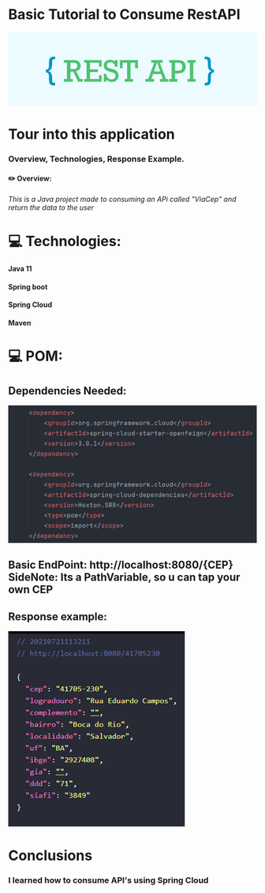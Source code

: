 # Basic Tutorial to Consume RestAPI 
![Welcome](https://raw.githubusercontent.com/ryxandy/RestConsuming/master/rest.png)
#                                                                        Tour into this application 
###                                                             Overview, Technologies, Response Example.



#### ✏️ Overview:
###### This is a Java project made to consuming an APi called "ViaCep" and return the data to the user



#     💻 Technologies:

#### Java 11
#### Spring boot
#### Spring Cloud
#### Maven

#     💻 POM:
## Dependencies Needed:
![Json](https://raw.githubusercontent.com/ryxandy/RestConsuming/master/pom.PNG)

## Basic EndPoint: http://localhost:8080/{CEP}   SideNote: Its a PathVariable, so u can tap your own CEP

## Response example:
![Json](https://raw.githubusercontent.com/ryxandy/RestConsuming/master/Example.PNG)

# Conclusions
### I learned how to consume API's using Spring Cloud

